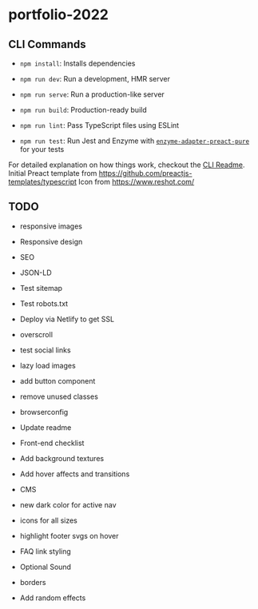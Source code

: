 # portfolio-2022

## CLI Commands
*   `npm install`: Installs dependencies

*   `npm run dev`: Run a development, HMR server

*   `npm run serve`: Run a production-like server

*   `npm run build`: Production-ready build

*   `npm run lint`: Pass TypeScript files using ESLint

*   `npm run test`: Run Jest and Enzyme with
    [`enzyme-adapter-preact-pure`](https://github.com/preactjs/enzyme-adapter-preact-pure) for
    your tests


For detailed explanation on how things work, checkout the [CLI Readme](https://github.com/developit/preact-cli/blob/master/README.md).
Initial Preact template from https://github.com/preactjs-templates/typescript
Icon from https://www.reshot.com/


## TODO

- responsive images
- Responsive design
- SEO
- JSON-LD
- Test sitemap
- Test robots.txt
- Deploy via Netlify to get SSL
- overscroll
- test social links
- lazy load images
- add button component
- remove unused classes
- browserconfig
- Update readme
- Front-end checklist

- Add background textures
- Add hover affects and transitions
- CMS
- new dark color for active nav
- icons for all sizes
- highlight footer svgs on hover
- FAQ link styling
- Optional Sound
- borders
- Add random effects
